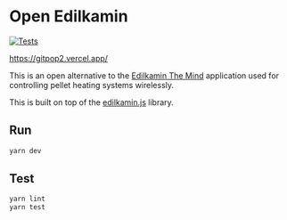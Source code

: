 # Open Edilkamin

[![Tests](https://github.com/AndreMiras/edilkamin/actions/workflows/tests.yml/badge.svg)](https://github.com/AndreMiras/edilkamin/actions/workflows/tests.yml)

<https://gitpop2.vercel.app/>

This is an open alternative to the
[Edilkamin The Mind](https://play.google.com/store/apps/details?id=com.edilkamin.stufe) application
used for controlling pellet heating systems wirelessly.

This is built on top of the [edilkamin.js](https://github.com/AndreMiras/edilkamin.js) library.

## Run

```sh
yarn dev
```

## Test

```sh
yarn lint
yarn test
```
